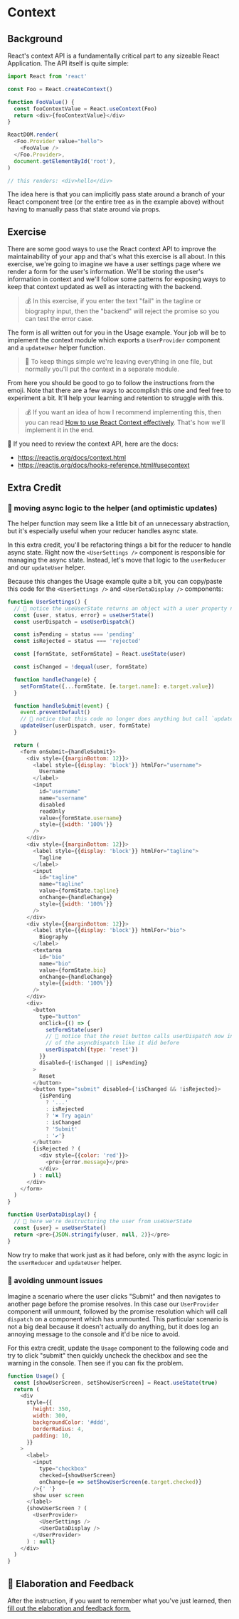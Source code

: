 # Context

## Background

React's context API is a fundamentally critical part to any sizeable React
Application. The API itself is quite simple:

```javascript
import React from 'react'

const Foo = React.createContext()

function FooValue() {
  const fooContextValue = React.useContext(Foo)
  return <div>{fooContextValue}</div>
}

ReactDOM.render(
  <Foo.Provider value="hello">
    <FooValue />
  </Foo.Provider>,
  document.getElementById('root'),
)

// this renders: <div>hello</div>
```

The idea here is that you can implicitly pass state around a branch of your
React component tree (or the entire tree as in the example above) without having
to manually pass that state around via props.

## Exercise

There are some good ways to use the React context API to improve the
maintainability of your app and that's what this exercise is all about. In this
exercise, we're going to imagine we have a user settings page where we render a
form for the user's information. We'll be storing the user's information in
context and we'll follow some patterns for exposing ways to keep that context
updated as well as interacting with the backend.

> 💰 In this exercise, if you enter the text "fail" in the tagline or biography
> input, then the "backend" will reject the promise so you can test the error
> case.

The form is all written out for you in the Usage example. Your job will be to
implement the context module which exports a `UserProvider` component and a
`updateUser` helper function.

> 🦉 To keep things simple we're leaving everything in one file, but normally
> you'll put the context in a separate module.

From here you should be good to go to follow the instructions from the emoji.
Note that there are a few ways to accomplish this one and feel free to
experiment a bit. It'll help your learning and retention to struggle with this.

> 💰 If you want an idea of how I recommend implementing this, then you can read
> [How to use React Context effectively](https://kentcdodds.com/blog/how-to-use-react-context-effectively).
> That's how we'll implement it in the end.

📜 If you need to review the context API, here are the docs:

- https://reactjs.org/docs/context.html
- https://reactjs.org/docs/hooks-reference.html#usecontext

## Extra Credit

### 💯 moving async logic to the helper (and optimistic updates)

The helper function may seem like a little bit of an unnecessary abstraction,
but it's especially useful when your reducer handles async state.

In this extra credit, you'll be refactoring things a bit for the reducer to
handle async state. Right now the `<UserSettings />` component is responsible
for managing the async state. Instead, let's move that logic to the
`userReducer` and our `updateUser` helper.

Because this changes the Usage example quite a bit, you can copy/paste this code
for the `<UserSettings />` and `<UserDataDisplay />` components:

```javascript
function UserSettings() {
  // 🦉 notice the useUserState returns an object with a user property now!
  const {user, status, error} = useUserState()
  const userDispatch = useUserDispatch()

  const isPending = status === 'pending'
  const isRejected = status === 'rejected'

  const [formState, setFormState] = React.useState(user)

  const isChanged = !dequal(user, formState)

  function handleChange(e) {
    setFormState({...formState, [e.target.name]: e.target.value})
  }

  function handleSubmit(event) {
    event.preventDefault()
    // 🦉 notice that this code no longer does anything but call `updateUser`
    updateUser(userDispatch, user, formState)
  }

  return (
    <form onSubmit={handleSubmit}>
      <div style={{marginBottom: 12}}>
        <label style={{display: 'block'}} htmlFor="username">
          Username
        </label>
        <input
          id="username"
          name="username"
          disabled
          readOnly
          value={formState.username}
          style={{width: '100%'}}
        />
      </div>
      <div style={{marginBottom: 12}}>
        <label style={{display: 'block'}} htmlFor="tagline">
          Tagline
        </label>
        <input
          id="tagline"
          name="tagline"
          value={formState.tagline}
          onChange={handleChange}
          style={{width: '100%'}}
        />
      </div>
      <div style={{marginBottom: 12}}>
        <label style={{display: 'block'}} htmlFor="bio">
          Biography
        </label>
        <textarea
          id="bio"
          name="bio"
          value={formState.bio}
          onChange={handleChange}
          style={{width: '100%'}}
        />
      </div>
      <div>
        <button
          type="button"
          onClick={() => {
            setFormState(user)
            // 🦉 notice that the reset button calls userDispatch now instead
            // of the asyncDispatch like it did before
            userDispatch({type: 'reset'})
          }}
          disabled={!isChanged || isPending}
        >
          Reset
        </button>
        <button type="submit" disabled={!isChanged && !isRejected}>
          {isPending
            ? '...'
            : isRejected
            ? '✖ Try again'
            : isChanged
            ? 'Submit'
            : '✔'}
        </button>
        {isRejected ? (
          <div style={{color: 'red'}}>
            <pre>{error.message}</pre>
          </div>
        ) : null}
      </div>
    </form>
  )
}

function UserDataDisplay() {
  // 🦉 here we're destructuring the user from useUserState
  const {user} = useUserState()
  return <pre>{JSON.stringify(user, null, 2)}</pre>
}
```

Now try to make that work just as it had before, only with the async logic in
the `userReducer` and `updateUser` helper.

### 💯 avoiding unmount issues

Imagine a scenario where the user clicks "Submit" and then navigates to another
page before the promise resolves. In this case our `UserProvider` component will
unmount, followed by the promise resolution which will call `dispatch` on a
component which has unmounted. This particular scenario is not a big deal
because it doesn't actually do anything, but it does log an annoying message to
the console and it'd be nice to avoid.

For this extra credit, update the `Usage` component to the following code and
try to click "submit" then quickly uncheck the checkbox and see the warning in
the console. Then see if you can fix the problem.

```javascript
function Usage() {
  const [showUserScreen, setShowUserScreen] = React.useState(true)
  return (
    <div
      style={{
        height: 350,
        width: 300,
        backgroundColor: '#ddd',
        borderRadius: 4,
        padding: 10,
      }}
    >
      <label>
        <input
          type="checkbox"
          checked={showUserScreen}
          onChange={e => setShowUserScreen(e.target.checked)}
        />{' '}
        show user screen
      </label>
      {showUserScreen ? (
        <UserProvider>
          <UserSettings />
          <UserDataDisplay />
        </UserProvider>
      ) : null}
    </div>
  )
}
```

## 🦉 Elaboration and Feedback

<div>
<span>After the instruction, if you want to remember what you've just learned, then </span>
<a rel="noopener noreferrer" target="_blank" href="https://ws.kcd.im/?ws=Advanced%20React%20Patterns%20%F0%9F%A4%AF&e=01%3A%2001%20-%20Context&em=">
  fill out the elaboration and feedback form.
</a>
</div>

